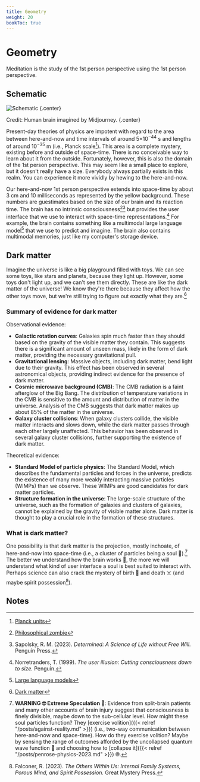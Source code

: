 ```yaml
---
title: Geometry
weight: 20
bookToc: true
---
```


# Geometry

Meditation is the study of the 1st person perspective using the 1st person perspective.

## Schematic

![Schematic](schematic.svg)
{.center}

Credit: Human brain imagined by Midjourney.
{.center}

Present-day theories of physics are impotent with regard to the area between here-and-now and time intervals of around 5×10<sup>−44</sup> s and lengths of around 10<sup>−35</sup> m (i.e., Planck scale[^planck]).
This area is a complete mystery, existing before and outside of space-time.
There is no conceivable way to learn about it from the outside.
Fortunately, however, this is also the domain of the 1st person perspective.
This may seem like a small place to explore, but it doesn't really have a size.
Everybody always partially exists in this realm.
You can experience it more vividly by hewing to the here-and-now.

Our here-and-now 1st person perspective extends into space-time by about 3 cm and 10 milliseconds as represented by the yellow background.
These numbers are guestimates based on the size of our brain and its reaction time.
The brain has no intrinsic consciousness[^zombie][^sapolsky2023] but provides the user interface that we use to interact with space-time representations.[^norretranders1999]
For example, the brain contains something like a multimodal large language model[^llm] that we use to predict and imagine.
The brain also contains multimodal memories, just like my computer's storage device.

## Dark matter

Imagine the universe is like a big playground filled with toys.
We can see some toys, like stars and planets, because they light up.
However, some toys don't light up, and we can't see them directly.
These are like the dark matter of the universe! We know they're there because they affect how the other toys move, but we're still trying to figure out exactly what they are.[^dark-matter]

### Summary of evidence for dark matter

Observational evidence:

-   **Galactic rotation curves**: Galaxies spin much faster than they should based on the gravity of the visible matter they contain. This suggests there is a significant amount of unseen mass, likely in the form of dark matter, providing the necessary gravitational pull.
-   **Gravitational lensing**: Massive objects, including dark matter, bend light due to their gravity. This effect has been observed in several astronomical objects, providing indirect evidence for the presence of dark matter.
-   **Cosmic microwave background (CMB)**: The CMB radiation is a faint afterglow of the Big Bang. The distribution of temperature variations in the CMB is sensitive to the amount and distribution of matter in the universe. Analysis of the CMB suggests that dark matter makes up about 85% of the matter in the universe.
-   **Galaxy cluster collisions**: When galaxy clusters collide, the visible matter interacts and slows down, while the dark matter passes through each other largely unaffected. This behavior has been observed in several galaxy cluster collisions, further supporting the existence of dark matter.

Theoretical evidence:

-   **Standard Model of particle physics**: The Standard Model, which describes the fundamental particles and forces in the universe, predicts the existence of many more weakly interacting massive particles (WIMPs) than we observe. These WIMPs are good candidates for dark matter particles.
-   **Structure formation in the universe**: The large-scale structure of the universe, such as the formation of galaxies and clusters of galaxies, cannot be explained by the gravity of visible matter alone. Dark matter is thought to play a crucial role in the formation of these structures.

### What is dark matter?

One possibility is that dark matter is the projection, mostly inchoate, of here-and-now into space-time (i.e., a cluster of particles being a soul 👻).[^conscious-agent]
The better we understand how the brain works 🧠, the more we will understand what kind of user interface a soul is best suited to interact with.
Perhaps science can also crack the mystery of birth 🎂 and death ☠️ (and maybe spirit possession[^falconer2023]).

## Notes

[^norretranders1999]: Norretranders, T. (1999). *The user illusion: Cutting consciousness down to size.* Penguin.

[^llm]: [Large language models](https://en.wikipedia.org/wiki/Large_language_model)

[^dark-matter]: [Dark matter](https://en.wikipedia.org/wiki/Dark_matter)

[^planck]: [Planck units](https://en.wikipedia.org/wiki/Planck_units)

[^conscious-agent]: **WARNING 🤓 Extreme Speculation 🤯**: Evidence from split-brain patients and many other accounts of brain injury suggest that consciousness is finely divisible, maybe down to the sub-cellular level.
How might these soul particles function?
They [exercise volition]({{< relref "/posts/against-reality.md" >}}) (i.e., two-way communication between here-and-now and space-time).
How do they exercise volition?
Maybe by sensing the range of outcomes afforded by the uncollapsed quantum wave function 🌊 and choosing how to [collapse it]({{< relref "/posts/penrose-physics-2023.md" >}}) 🞋.

[^zombie]: [Philosophical zombie](https://en.wikipedia.org/wiki/Philosophical_zombie)

[^sapolsky2023]: Sapolsky, R. M. (2023). *Determined: A Science of Life without Free Will.* Penguin Press.

[^falconer2023]: Falconer, R. (2023). *The Others Within Us: Internal Family Systems, Porous Mind, and Spirit Possession.* Great Mystery Press.
